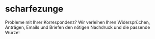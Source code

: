 # scharfezunge
Probleme mit Ihrer Korrespondenz? Wir verleihen Ihren Widersprüchen, Anträgen, Emails und Briefen den nötigen Nachdruck und die passende Würze!
